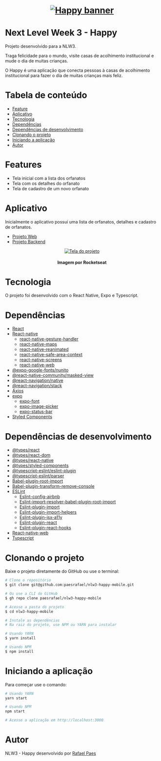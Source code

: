 <h1 align="center">
  <a href="#">
    <img src="https://assets.pointec.dev/image/rocketseat-nlw3-happy-banner.png" alt="Happy banner" />
  </a>
</h1>

# Next Level Week 3 - Happy

Projeto desenvolvido para a NLW3.

Traga felicidade para o mundo, visite casas de acolhimento institucional e mude o dia de muitas crianças.

O Happy é uma aplicação que conecta pessoas à casas de acolhimento institucional para fazer o dia de muitas crianças mais feliz.

# Tabela de conteúdo

- [Feature](#Features)
- [Aplicativo](#Aplicativo)
- [Tecnologia](#Tecnologia)
- [Dependências](#Dependências)
- [Dependências de desenvolvimento](#Dependências-de-desenvolvimento)
- [Clonando o projeto](#Clonando-o-projeto)
- [Iniciando a aplicação](#Iniciando-a-aplicação)
- [Autor](#Autor)

# Features

- Tela inicial com a lista dos orfanatos
- Tela com os detalhes do orfanato
- Tela de cadastro de um novo orfanato

# Aplicativo

Inicialmente o aplicativo possui uma lista de orfanatos, detalhes e cadastro de orfanatos.

- [Projeto Web](https://github.com/paesrafael/nlw3-happy-web)
- [Projeto Backend](https://github.com/paesrafael/nlw3-happy-backend)

<p align="center">
  <a href="#" target="_blank">
    <img src="https://assets.pointec.dev/image/rocketseat-nlw3-happy.png" alt="Tela do projeto" />
  </a>
  <h4 align="center">Imagem por Rocketseat</h4>
</p>

# Tecnologia

O projeto foi desenvolvido com o React Native, Expo e Typescript.

# Dependências

- [React](https://reactjs.org)
- [React-native](https://facebook.github.io/react-native/)
  - [react-native-gesture-handler]()
  - [react-native-maps]()
  - [react-native-reanimated]()
  - [react-native-safe-area-context]()
  - [react-native-screens]()
  - [react-native-web]()
- [@expo-google-fonts/nunito]()
- [@react-native-community/masked-view]()
- [@react-navigation/native]()
- [@react-navigation/stack]()
- [Axios](https://www.npmjs.com/package/axios)
- [expo](https://expo.io/)
  - [expo-font]()
  - [expo-image-picker]()
  - [expo-status-bar]()
- [Styled Components](https://github.com/styled-components/styled-components)

# Dependências de desenvolvimento

- [@types/react]()
- [@types/react-dom]()
- [@types/react-native]()
- [@types/styled-components]()
- [@typescript-eslint/eslint-plugin](https://www.npmjs.com/package/@typescript-eslint/eslint-plugin)
- [@typescript-eslint/parser](https://www.npmjs.com/package/@typescript-eslint/parser)
- [Babel-plugin-root-import](https://github.com/entwicklerstube/babel-plugin-root-import)
- [Babel-plugin-transform-remove-console](https://github.com/babel/minify/tree/master/packages/babel-plugin-transform-remove-console)
- [ESLint](https://eslint.org/)
  - [Eslint-config-airbnb](https://github.com/airbnb/javascript/tree/master/packages/eslint-config-airbnb)
  - [Eslint-import-resolver-babel-plugin-root-import](https://github.com/olalonde/eslint-import-resolver-babel-root-import)
  - [Eslint-plugin-import](https://github.com/benmosher/eslint-plugin-import)
  - [Eslint-plugin-import-helpers](https://github.com/Tibfib/eslint-plugin-import-helpers)
  - [Eslint-plugin-jsx-a11y](https://github.com/evcohen/eslint-plugin-jsx-a11y)
  - [Eslint-plugin-react](https://github.com/yannickcr/eslint-plugin-react)
  - [Eslint-plugin-react-hooks](https://www.npmjs.com/package/eslint-plugin-react-hooks)
- [React-native-web]()
- [Typescript](https://www.typescriptlang.org/)

# Clonando o projeto

Baixe o projeto diretamente do GitHub ou use o terminal:

```bash
# Clone o repositório
$ git clone git@github.com:paesrafael/nlw3-happy-mobile.git

# Ou use a CLI do GitHub
$ gh repo clone paesrafael/nlw3-happy-mobile

# Acesse a pasta do projeto
$ cd nlw3-happy-mobile

# Instale as dependências
# Na raiz do projeto, use NPM ou YARN para instalar

# Usando YARN
$ yarn install

# Usando NPM
$ npm install
```

# Iniciando a aplicação

Para começar use o comando:

```bash
# Usando YARN
yarn start

# Usando NPM
npm start

# Acesse a aplicação em http://localhost:3000
```

# Autor

NLW3 - Happy desenvolvido por [Rafael Paes](https://github.com/paesrafael/)

